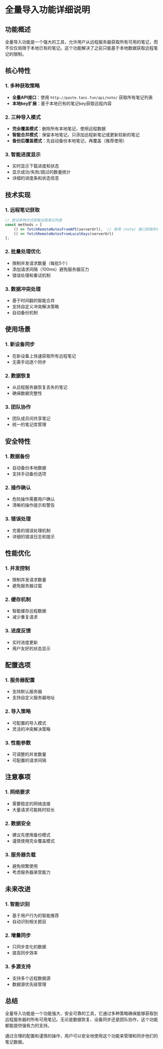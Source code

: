 # 全量导入功能详细说明

## 功能概述

全量导入功能是一个强大的工具，允许用户从远程服务器获取所有可用的笔记，而不仅仅局限于本地已有的笔记。这个功能解决了之前只能基于本地数据获取远程笔记的限制。

## 核心特性

### 1. 多种获取策略
- **全量API接口**：使用 `http://paste.tans.fun/api/note/` 获取所有笔记列表
- **本地key扩展**：基于本地已有的笔记key获取远程内容

### 2. 三种导入模式
- **完全覆盖模式**：删除所有本地笔记，使用远程数据
- **智能合并模式**：保留本地笔记，只添加远程新笔记或更新较新的笔记
- **备份后覆盖模式**：先自动备份本地笔记，再覆盖（推荐使用）

### 3. 智能进度显示
- 实时显示下载进度和状态
- 显示成功/失败/跳过的数量统计
- 详细的进度条和状态信息

## 技术实现

### 1. 远程笔记获取
```javascript
// 尝试多种方式获取远程笔记列表
const methods = [
    () => fetchRemoteNotesFromAPI(serverUrl),  // 使用 /note/ 接口获取所有笔记
    () => fetchRemoteNotesFromLocalKeys(serverUrl)
];
```

### 2. 批量处理优化
- 限制并发请求数量（每批5个）
- 添加请求间隔（100ms）避免服务器压力
- 错误处理和重试机制

### 3. 数据冲突处理
- 基于时间戳的智能合并
- 支持自定义冲突解决策略
- 自动备份机制

## 使用场景

### 1. 新设备同步
- 在新设备上快速获取所有远程笔记
- 无需手动逐个同步

### 2. 数据恢复
- 从远程服务器恢复丢失的笔记
- 确保数据完整性

### 3. 团队协作
- 团队成员间共享笔记
- 统一的笔记库管理

## 安全特性

### 1. 数据备份
- 自动备份本地数据
- 支持手动备份选项

### 2. 操作确认
- 危险操作需要用户确认
- 清晰的操作提示和警告

### 3. 错误处理
- 完善的错误处理机制
- 详细的错误日志和提示

## 性能优化

### 1. 并发控制
- 限制并发请求数量
- 避免服务器过载

### 2. 缓存机制
- 智能缓存远程数据
- 减少重复请求

### 3. 进度反馈
- 实时进度更新
- 用户友好的状态显示

## 配置选项

### 1. 服务器配置
- 支持默认服务器
- 支持自定义服务器地址

### 2. 导入策略
- 可配置的导入模式
- 灵活的冲突解决策略

### 3. 性能参数
- 可调整的并发数量
- 可配置的请求间隔

## 注意事项

### 1. 网络要求
- 需要稳定的网络连接
- 大量请求可能耗时较长

### 2. 数据安全
- 建议先使用备份模式
- 谨慎使用完全覆盖模式

### 3. 服务器负载
- 避免频繁使用
- 考虑服务器承受能力

## 未来改进

### 1. 智能识别
- 基于用户行为的智能推荐
- 自动识别相关题目

### 2. 增量同步
- 只同步变化的数据
- 提高同步效率

### 3. 多源支持
- 支持多个远程数据源
- 数据源优先级管理

## 总结

全量导入功能是一个功能强大、安全可靠的工具，它通过多种策略确保能够获取到远程服务器的所有可用笔记。无论是数据恢复、设备同步还是团队协作，这个功能都能提供强有力的支持。

通过合理的配置和谨慎的操作，用户可以安全地使用这个功能来管理和同步他们的笔记数据。
